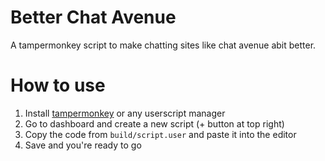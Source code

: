 # Better Chat Avenue
A tampermonkey script to make chatting sites like chat avenue abit better.

# How to use
1. Install [tampermonkey](https://www.tampermonkey.net/) or any userscript manager
2. Go to dashboard and create a new script (+ button at top right)
3. Copy the code from `build/script.user` and paste it into the editor
4. Save and you're ready to go